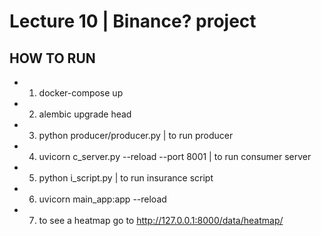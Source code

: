 # Lecture 10 | Binance? project

## HOW TO RUN

-
    1) docker-compose up
-
    2) alembic upgrade head
-
    3) python producer/producer.py | to run producer
-
    4) uvicorn c_server.py --reload --port 8001 | to run consumer server
-
    5) python i_script.py | to run insurance script
-
    6) uvicorn main_app:app --reload
-
    7) to see a heatmap go to http://127.0.0.1:8000/data/heatmap/